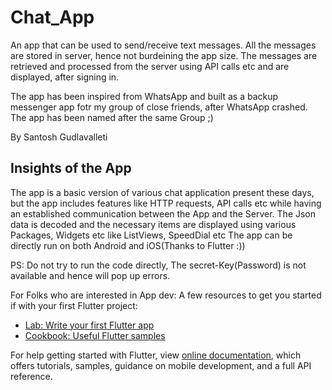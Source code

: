 # Chat_App

An app that can be used to send/receive text messages. All the messages are stored in server, hence not burdeining the app size. The messages are retrieved and processed from the server using API calls etc and are displayed, after signing in.

The app has been inspired from WhatsApp and built as a backup messenger app fotr my group of close friends, after WhatsApp crashed. The app has been named after the same Group ;)

By Santosh Gudlavalleti

## Insights of the App

The app is a basic version of various chat application present these days, but the app includes features like HTTP requests, API calls etc while having an established communication between the App and the Server. 
The Json data is decoded and the necessary items are displayed using various Packages, Widgets etc like ListViews, SpeedDial etc
The app can be directly run on both Android and iOS(Thanks to Flutter :))

PS: Do not try to run the code directly, The secret-Key(Password) is not available and hence will pop up errors.

For Folks who are interested in App dev: 
A few resources to get you started if with your first Flutter project:

- [Lab: Write your first Flutter app](https://flutter.dev/docs/get-started/codelab)
- [Cookbook: Useful Flutter samples](https://flutter.dev/docs/cookbook)

For help getting started with Flutter, view 
[online documentation](https://flutter.dev/docs), which offers tutorials,
samples, guidance on mobile development, and a full API reference.

